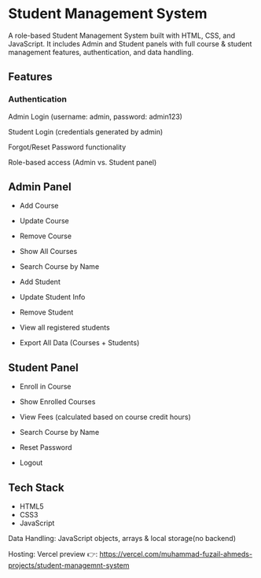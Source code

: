 # Student Management System

A role-based Student Management System built with HTML, CSS, and JavaScript.
It includes Admin and Student panels with full course & student management features, authentication, and data handling.

## Features
### Authentication

Admin Login (username: admin, password: admin123)

Student Login (credentials generated by admin)

Forgot/Reset Password functionality

Role-based access (Admin vs. Student panel)

## Admin Panel

- Add Course

- Update Course

- Remove Course

- Show All Courses

- Search Course by Name

- Add Student

- Update Student Info

- Remove Student

- View all registered students

- Export All Data (Courses + Students)

## Student Panel

- Enroll in Course

- Show Enrolled Courses

- View Fees (calculated based on course credit hours)

- Search Course by Name

- Reset Password

- Logout

## Tech Stack

- HTML5
- CSS3
- JavaScript

Data Handling: JavaScript objects, arrays & local storage(no backend)

Hosting: Vercel
preview 👉: https://vercel.com/muhammad-fuzail-ahmeds-projects/student-managemnt-system
